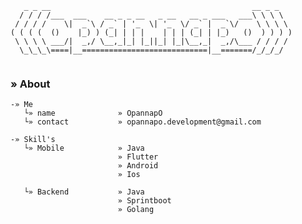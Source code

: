 <!--
**opannapo/opannapo** is a ✨ _special_ ✨ repository because its `README.md` (this file) appears on your GitHub profile.
Here are some ideas to get you started:
- 🔭 I’m currently working on ...
- 🌱 I’m currently learning ...
- 👯 I’m looking to collaborate on ...
- 🤔 I’m looking for help with ...
- 💬 Ask me about ...
- 📫 How to reach me: ...
- 😄 Pronouns: ...
- ⚡ Fun fact: ...
-->
 
  
```
   _ _ __                                             __ _ _   
  / / / /___  ___    __ _ _ __   _ __   __ _ ___   ___\ \ \ \  
 / / / /    \|  _`\ / _` | '_  \| '_  \/ _` |  _`\/    \ \ \ \
( ( ( (  ()    |_) ) (_| | | |    | | | (_| | |_)   ()  ) ) ) )
 \ \ \ \ ___/|  _,/ \__,_|_| |_||_| |_|\__,_|  _,/\___ / / / / 
  \_\_\_\====|__============================|__=======/_/_/_/               
  
```

### » About
```
-» Me
   └» name              » OpannapO
   └» contact           » opannapo.development@gmail.com 
```

```
-» Skill's 
   └» Mobile            » Java
                        » Flutter
                        » Android
                        » Ios
                     
   └» Backend           » Java
                        » Sprintboot
                        » Golang 
 
``` 
 

